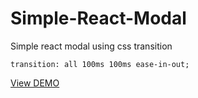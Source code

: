 # Simple-React-Modal

Simple react modal using css transition

```
transition: all 100ms 100ms ease-in-out;
```

[View DEMO](https://7zm574x8x0.codesandbox.io/)

